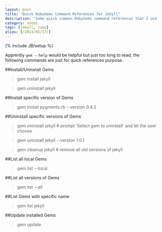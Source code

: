 ```yaml
---
layout: post
title: "Quick RubyGems Command References for Jekyll"
description: "Some quick common RubyGems command references that I use for maintaining my Jekyll site 'yizeng.me'."
category: notes
tags: [jekyll, ruby]
alias: [/2013/05/17/]
---
```

{% include JB/setup %}

Apprently `gem --help` would be helpful but just too long to read, the following commands are just for quick references purpose.

##Install/Uninstall Gems

> gem install jekyll

> gem uninstall jekyll

##Install specific version of Gems

> gem install pygments.rb --version 0.4.2

##Uninstall specific versions of Gems

> gem uninstall jekyll # prompt 'Select gem to uninstall' and let the user choose

> gem uninstall jekyll --version 1.0.1

> gem cleanup jekyll # remove all old versions of jekyll

##List all local Gems

> gem list --local

##List all versions of Gems

> gem list --all

##List Gems with specific name

> gem list jekyll

##Update installed Gems

> gem update
